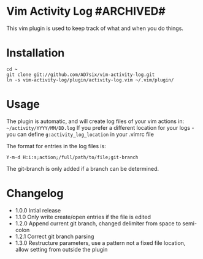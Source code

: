 Vim Activity Log #ARCHIVED#
=========================

This vim plugin is used to keep track of what and when you do things.

# Installation

	cd ~
	git clone git://github.com/AD7six/vim-activity-log.git
	ln -s vim-activity-log/plugin/activity-log.vim ~/.vim/plugin/

# Usage

The plugin is automatic, and will create log files of your vim actions in: `~/activity/YYYY/MM/DD.log`
If you prefer a different location for your logs - you can define `g:activity_log_location` in your
.vimrc file

The format for entries in the log files is:

	Y-m-d H:i:s;action;/full/path/to/file;git-branch

The git-branch is only added if a branch can be determined.

# Changelog

* 1.0.0 Intial release
* 1.1.0 Only write create/open entries if the file is edited
* 1.2.0 Append current git branch, changed delimiter from space to semi-colon
* 1.2.1 Correct git branch parsing
* 1.3.0 Restructure parameters, use a pattern not a fixed file location, allow setting from outside
	the plugin
